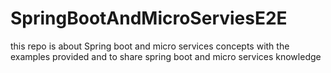 # SpringBootAndMicroServiesE2E
this repo is about Spring boot and micro services concepts with the examples provided and to share spring boot and micro services knowledge 
